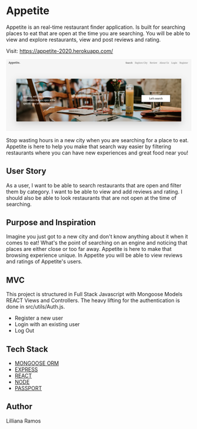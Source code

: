 # Appetite
Appetite is an real-time restaurant finder application. Is built for searching places to eat that are open at the time you are searching. You will be able to view and explore restaurants, view and post reviews and rating. 

Visit: https://appetite-2020.herokuapp.com/

![alt text](/screenshot.png)

Stop wasting hours in a new city when you are searching for a place to eat. Appetite is here to help you make that search way easier by filtering restaurants where you can have new experiences and great food near you!

## User Story
As a user, I want to be able to search restaurants that are open and filter them by category. I want to be able to view and add reviews and rating. I should also be able to look restaurants that are not open at the time of searching.

## Purpose and Inspiration
Imagine you just got to a new city and don't know anything about it when it comes to eat! What's the point of searching on an engine and noticing that places are either close or too far away. Appetite is here to make that browsing experience unique. In Appetite you will be able to view reviews and ratings of Appetite's users. 


## MVC
This project is structured in Full Stack Javascript with Mongoose Models REACT Views and Controllers. The heavy lifting for the authentication is done in src/utils/Auth.js.

- Register a new user
- Login with an existing user
- Log Out

## Tech Stack
+ [MONGOOSE ORM](https://www.npmjs.com/package/mongoose)
+ [EXPRESS](https://www.npmjs.com/package/express)
+ [REACT](https://reactjs.org/)
+ [NODE](https://nodejs.org/en/)
+ [PASSPORT](http://www.passportjs.org/docs/username-password/)

## Author 
Lilliana Ramos



